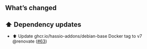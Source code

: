 ## What’s changed

## ⬆️ Dependency updates

- ⬆️ Update ghcr.io/hassio-addons/debian-base Docker tag to v7 @renovate ([#63](https://github.com/hassio-addons/addon-foldingathome/pull/63))
